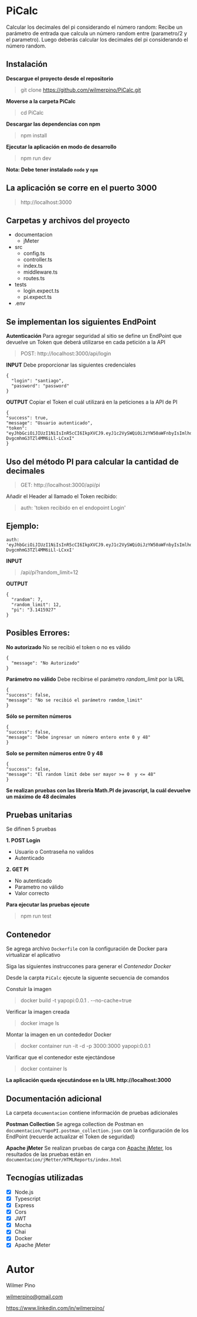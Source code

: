 # PiCalc
Calcular los decimales del pi considerando el número random: Recibe un parámetro de entrada que calcula un número random entre (parametro/2 y el
parametro). Luego deberás calcular los decimales del pi considerando el número random.

## Instalación ##
**Descargue el proyecto desde el repositorio**
> git clone https://github.com/wilmerpino/PiCalc.git

**Moverse a la carpeta PiCalc**
> cd PiCalc

**Descargar las dependencias con npm**
> npm install

**Ejecutar la aplicación en modo de desarrollo**
> npm run dev

**Nota: Debe tener instalado `node` y `npm`**

## La aplicación se corre en el puerto 3000
> http://localhost:3000

## Carpetas y archivos del proyecto
- documentacion
  - jMeter  
- src
  - config.ts
  - controller.ts
  - index.ts
  - middleware.ts
  - routes.ts
- tests
  - login.expect.ts
  - pi.expect.ts
- .env

## Se implementan los siguientes EndPoint ##
**Autenticación**
Para agregar seguridad al sitio se define un EndPoint que devuelve un Token que deberá utilizarse en cada petición a la API

> POST: http://localhost:3000/api/login

**INPUT**
Debe proporcionar las siguientes credenciales
````
{
  "login": "santiago",
  "password": "password"
}
````

**OUTPUT**
Copiar el Token el cuál utilizará en la peticiones a la API de PI
````
{
"success": true,
"message": "Usuario autenticado",
"token": "eyJhbGciOiJIUzI1NiIsInR5cCI6IkpXVCJ9.eyJ1c2VySWQiOiJzYW50aWFnbyIsImlhdCI6MTYyNzE1MTkzOCwiZXhwIjoxNjI3MTg0MzM4fQ.QwsthghWjQ4pYDn0f-DvgcmhmG3TZl4MM6iLl-LCxxI"
}
````

## Uso del método PI para calcular la cantidad de decimales
> GET: http://localhost:3000/api/pi

Añadir el Header al llamado el Token recibido:
> auth: 'token recibido en el endopoint Login'

## Ejemplo:
````
auth: 'eyJhbGciOiJIUzI1NiIsInR5cCI6IkpXVCJ9.eyJ1c2VySWQiOiJzYW50aWFnbyIsImlhdCI6MTYyNzE1MTkzOCwiZXhwIjoxNjI3MTg0MzM4fQ.QwsthghWjQ4pYDn0f-DvgcmhmG3TZl4MM6iLl-LCxxI'
````

**INPUT**
> /api/pi?random_limit=12

**OUTPUT**
````
{
  "random": 7,
  "random_limit": 12,
  "pi": "3.1415927"
}
````

## Posibles Errores:

**No autorizado**
No se recibió el token o no es válido
````
{
  "message": "No Autorizado"
}
````

**Parámetro no válido**
Debe recibirse el parámetro _random_limit_ por la URL
````
{
"success": false,
"message": "No se recibió el parámetro ramdom_limit"
}
````

**Sólo se permiten números**
````
{
"success": false,
"message": "Debe ingresar un número entero ente 0 y 48"
}
````

**Solo se permiten números entre 0 y 48**
````
{
"success": false,
"message": "El random limit debe ser mayor >= 0  y <= 48"
}
````
**Se realizan pruebas con las librería Math.PI de javascript, la cuál devuelve un máximo de 48 decimales**

## Pruebas unitarias
Se difinen 5 pruebas

**1. POST Login**
   - Usuario o Contraseña no validos
   - Autenticado

**2. GET PI**
   - No autenticado
   - Parametro no válido
   - Valor correcto
   
**Para ejecutar las pruebas ejecute**
> npm run test

## Contenedor ##
Se agrega archivo `Dockerfile` con la configuración de Docker para virtualizar el aplicativo

Siga las siguientes instruccones para generar el _Contenedor Docker_

Desde la carpta `PiCalc` ejecute la siguente secuencia de comandos

Constuir la imagen
> docker build -t yapopi:0.0.1 . --no-cache=true

Verificar la imagen creada
> docker image ls

Montar la imagen en un contededor Docker
> docker container run -it -d -p 3000:3000 yapopi:0.0.1

Varificar que el contenedor este ejectándose
> docker container ls

**La aplicación queda ejecutándose en la URL http://localhost:3000**

## Documentación adicional ##
La carpeta `documentacion` contiene información de pruebas adicionales

**Postman Collection**
Se agrega collection de Postman en `documentacion/YapoPI.postman_collection.json` con la configuración de los EndPoint (recuerde actualizar el Token de seguridad)

**Apache jMeter**
Se realizan pruebas de carga con [Apache jMeter](https://jmeter.apache.org/), los resultados de las pruebas están en `documentacion/jMetter/HTMLReports/index.html`

## Tecnogías utilizadas

- [x] Node.js
- [x] Typescript
- [x] Express
- [x] Cors
- [x] JWT
- [x] Mocha
- [x] Chai 
- [x] Docker
- [x] Apache jMeter  

# Autor #
Wilmer Pino

wilmerpino@gmail.com

https://www.linkedin.com/in/wilmerpino/



